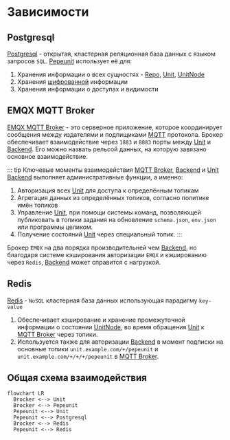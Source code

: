# Зависимости

## Postgresql

[Postgresql](https://www.postgresql.org/docs/) - открытая, кластерная реляционная база данных с языком запросов `SQL`. [Pepeunit](/conception/overview) использует её для:

1. Хранения информации о всех сущностях - [Repo](/definitions#repo), [Unit](/definitions#unit), [UnitNode](/definitions#unitnode)
1. Хранения [шифрованной](/mechanics/cipher) информации
1. Хранения информации о доступах и видимости

## EMQX MQTT Broker

[EMQX MQTT Broker](https://docs.emqx.com/en/emqx/latest/) - это серверное приложение, которое координирует сообщения между издателями и подпищиками [MQTT](/definitions#mqtt-broker) протокола. Брокер обеспечивает взаимодействие через `1883` и `8883` порты между [Unit](/definitions#unit) и [Backend](/definitions#backend). Его можно назвать рельсой данных, на которую завязано основное взаимодействие.

::: tip Ключевые моменты взаимодействия [MQTT Broker](/definitions#mqtt-broker), [Backend](/definitions#backend) и [Unit](/definitions#unit)
[Backend](/definitions#backend) выполняет административные функции, а именно:
1. Авторизация всех [Unit](/definitions#unit) для доступа к определённым топикам
1. Агрегация данных из определённых топиков, согласно политике имён топиков
1. Управление [Unit](/definitions#unit), при помощи системы команд, позволяющей публиковать в топики задания на обновление `schema.json`, `env.json` или программы целиком.
1. Получение состояний [Unit](/definitions#unit) через специальный топик.
:::

Брокер `EMQX` на два порядка производительней чем [Backend](/definitions#backend), но благодаря системе кэширования авторизации `EMQX` и кэшированию через `Redis`, [Backend](/definitions#backend) может справится с нагрузкой.

## Redis

[Redis](https://redis.io/) - `NoSQL` кластерная база данных использующая парадигму `key-value`

1. Обеспечивает кэширование и хранение промежуточной информации о состоянии [UnitNode](/definitions#unitnode), во время обращения [Unit](/definitions#unit) к [MQTT Broker](/definitions#mqtt-broker) через топики.
1. Используется также для авторизации [Backend](/definitions#backend) в момент подписки на основные топики `unit.example.com/+/pepeunit` и `unit.example.com/+/+/+/pepeunit` в [MQTT Broker](/definitions#mqtt-broker).

## Общая схема взаимодействия

```mermaid
flowchart LR
  Brocker <--> Unit
  Brocker <--> Pepeunit
  Pepeunit <--> Unit
  Pepeunit <--> Postgresql
  Brocker <--> Redis
  Pepeunit <--> Redis
```
